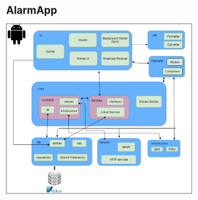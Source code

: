 # AlarmApp

![High Level Architecture](https://github.com/Ferencz8/AlarmApp/blob/master/docs/AlarmAppDiagram.png)
